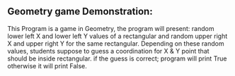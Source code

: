 ## Geometry game Demonstration:
This Program is a game in Geometry, the program will present:
random lower left X and lower left Y values of a rectangular and random upper right X and upper right Y for the same rectangular.
Depending on these random values, students suppose to guess a coordination for X & Y point that should be inside rectangular.
if the guess is correct; program will print True otherwise it will print False.
